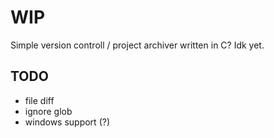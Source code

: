 # WIP

Simple version controll / project archiver written in C? Idk yet.

## TODO

- file diff
- ignore glob
- windows support (?)
